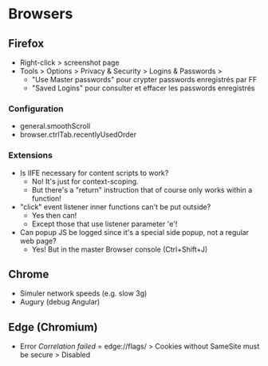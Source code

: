 # Browsers

## Firefox

* Right-click > screenshot page
* Tools > Options > Privacy & Security > Logins & Passwords >
  * "Use Master passwords" pour crypter passwords enregistrés par FF
  * "Saved Logins" pour consulter et effacer les passwords enregistrés

### Configuration

* general.smoothScroll
* browser.ctrlTab.recentlyUsedOrder

### Extensions

* Is IIFE necessary for content scripts to work?
  * No! It's just for context-scoping.
  * But there's a "return" instruction that of course only works within a function!
* "click" event listener inner functions can't be put outside?
  * Yes then can!
  * Except those that use listener parameter 'e'!
* Can popup JS be logged since it's a special side popup, not a regular web page?
  * Yes! But in the master Browser console (Ctrl+Shift+J)

## Chrome

* Simuler network speeds (e.g. slow 3g)
* Augury (debug Angular)

## Edge (Chromium)

* Error _Correlation failed_ = edge://flags/ > Cookies without SameSite must be secure > Disabled
